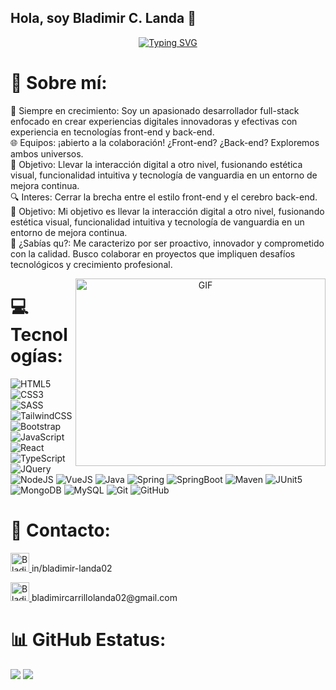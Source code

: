 ## Hola, soy Bladimir C. Landa 👋

<div align=center>
      <a href="https://git.io/typing-svg"><img src="https://readme-typing-svg.demolab.com/?font=VT323&size=35&duration=3500&pause=300&color=6A0572&center=true&vCenter=true&width=500&lines=Hey%2C+I+am+Kartik;Welcome+to+My+GitHub+Profile;Backend+and+Frontend+Developer;Hardworking+and+Ambitious" alt="Typing SVG" /></a>
</div>

# 💫 Sobre mí:
🚀 Siempre en crecimiento: Soy un apasionado desarrollador full-stack enfocado en crear experiencias digitales innovadoras y efectivas con experiencia en tecnologías front-end y back-end.<br>
🌐 Equipos: ¡abierto a la colaboración! ¿Front-end? ¿Back-end? Exploremos ambos universos.<br>
📘 Objetivo: Llevar la interacción digital a otro nivel, fusionando estética visual, funcionalidad intuitiva y tecnología de vanguardia en un entorno de mejora continua.<br>
🔍 Interes: Cerrar la brecha entre el estilo front-end y el cerebro back-end.<br>
💯 Objetivo: Mi objetivo es llevar la interacción digital a otro nivel, fusionando estética visual, funcionalidad intuitiva y tecnología de vanguardia en un entorno de mejora continua. <br>
🌟 ¿Sabías qu?: Me caracterizo por ser proactivo, innovador y comprometido con la calidad. Busco colaborar en proyectos que impliquen desafíos tecnológicos y crecimiento profesional.

<a target="_blank" align="center">
  <img align="right" top="500" height="300" width="400" alt="GIF" src="https://media.giphy.com/media/SWoSkN6DxTszqIKEqv/giphy.gif">
</a>

# 💻 Tecnologías:
![HTML5](https://img.shields.io/badge/html5-%23E34F26.svg?style=for-the-badge&logo=html5&logoColor=white) 
![CSS3](https://img.shields.io/badge/css3-%231572B6.svg?style=for-the-badge&logo=css3&logoColor=white)
![SASS](https://img.shields.io/badge/SASS-hotpink.svg?style=for-the-badge&logo=SASS&logoColor=white) 
![TailwindCSS](https://img.shields.io/badge/tailwindcss-%2338B2AC.svg?style=for-the-badge&logo=tailwind-css&logoColor=white) 
![Bootstrap](https://img.shields.io/badge/bootstrap-%23563D7C.svg?style=for-the-badge&logo=bootstrap&logoColor=white) 
![JavaScript](https://img.shields.io/badge/javascript-%23323330.svg?style=for-the-badge&logo=javascript&logoColor=%23F7DF1E) 
![React](https://img.shields.io/badge/react-%2320232a.svg?style=for-the-badge&logo=react&logoColor=%2361DAFB) 
![TypeScript](https://img.shields.io/badge/TypeScript-007ACC?style=for-the-badge&logo=typescript&logoColor=white)
![JQuery](https://img.shields.io/badge/jQuery-0769AD?style=for-the-badge&logo=jquery&logoColor=white)
![NodeJS](https://img.shields.io/badge/node.js-339933?style=for-the-badge&logo=Node.js&logoColor=white)
![VueJS](https://img.shields.io/badge/Vue.js-35495E?style=for-the-badge&logo=vuedotjs&logoColor=4FC08D)
![Java](https://img.shields.io/badge/Java-ED8B00?style=for-the-badge&logo=openjdk&logoColor=white)
![Spring](https://img.shields.io/badge/Spring-6DB33F?style=for-the-badge&logo=spring&logoColor=white)
![SpringBoot](	https://img.shields.io/badge/Spring_Boot-6DB33F?style=for-the-badge&logo=spring-boot&logoColor=white)
![Maven](	https://img.shields.io/badge/maven-C71A36?style=for-the-badge&logo=apachemaven&logoColor=white)
![JUnit5](https://img.shields.io/badge/Junit5-25A162?style=for-the-badge&logo=junit5&logoColor=white)
![MongoDB](https://img.shields.io/badge/MongoDB-%234ea94b.svg?style=for-the-badge&logo=mongodb&logoColor=white)
![MySQL](https://img.shields.io/badge/MySQL-4479A1?style=for-the-badge&logo=mysql&logoColor=white)
![Git](https://img.shields.io/badge/GIT-E44C30?style=for-the-badge&logo=git&logoColor=white)
![GitHub](https://img.shields.io/badge/GitHub-100000?style=for-the-badge&logo=github&logoColor=white)

# 📩 Contacto:
<p>
  <a href="https://www.linkedin.com/in/bladimir-landa02/">
    <img src="https://www.vectorlogo.zone/logos/linkedin/linkedin-icon.svg" alt="Bladimir C.Landa's LinkedIn Profile" height="30" width="30">
  </a>
  <span>in/bladimir-landa02</span>
</p>
<p>
  <a href="mailto:bladimircarrillolanda02@gmail.com">
    <img src="https://upload.wikimedia.org/wikipedia/commons/7/7e/Gmail_icon_%282020%29.svg" alt="Bladimir C.Landa's Gmail" height="30" width="30">
  </a>
  <span>bladimircarrillolanda02@gmail.com</span>
</p>

# 📊 GitHub Estatus:
![](https://github-profile-trophy.vercel.app/?username=Aneal07&theme=onedark&no-frame=true&no-bg=false&margin-w=4)
![](https://github-readme-stats.vercel.app/api/top-langs/?username=Aneal07&theme=dark&hide_border=false&include_all_commits=false&count_private=false&layout=compact)



